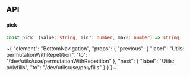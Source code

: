 

## API

#### pick

```ts
const pick: (value: string, min?: number, max?: number) => string;
```


~{
  "element": "BottomNavigation",
  "props": {
    "previous": {
      "label": "Utils: permutationWithRepetition",
      "to": "/dev/utils/use/permutationWithRepetition"
    },
    "next": {
      "label": "Utils: polyfills",
      "to": "/dev/utils/use/polyfills"
    }
  }
}~